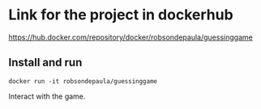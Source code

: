 # Link for the project in dockerhub

https://hub.docker.com/repository/docker/robsondepaula/guessinggame

## Install and run
```
docker run -it robsondepaula/guessinggame
```

Interact with the game.
